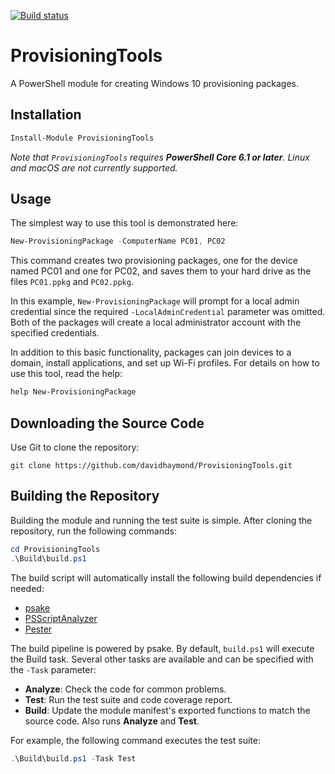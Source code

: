 [![Build status](https://ci.appveyor.com/api/projects/status/shs6dj4nu1p89ipt/branch/master?svg=true)](https://ci.appveyor.com/project/davidhaymond/provisioningtools/branch/master)

# ProvisioningTools
A PowerShell module for creating Windows 10 provisioning packages.

## Installation
```powershell
Install-Module ProvisioningTools
```

*Note that `ProvisioningTools` requires **PowerShell Core 6.1 or later**.
Linux and macOS are not currently supported.*

## Usage
The simplest way to use this tool is demonstrated here:

```powershell
New-ProvisioningPackage -ComputerName PC01, PC02
```

This command creates two provisioning packages, one for the device named PC01
and one for PC02, and saves them to your hard drive as the files `PC01.ppkg` and
`PC02.ppkg`.

In this example, `New-ProvisioningPackage` will prompt for a local admin
credential since the required `-LocalAdminCredential` parameter was omitted.
Both of the packages will create a local administrator account with the specified
credentials.

In addition to this basic functionality, packages can join devices to a domain,
install applications, and set up Wi-Fi profiles. For details on how to use
this tool, read the help:

```powershell
help New-ProvisioningPackage
```

## Downloading the Source Code
Use Git to clone the repository:

```
git clone https://github.com/davidhaymond/ProvisioningTools.git
```

## Building the Repository
Building the module and running the test suite is simple. After cloning
the repository, run the following commands:

```powershell
cd ProvisioningTools
.\Build\build.ps1
```

The build script will automatically install the following
build dependencies if needed:

 - [psake](https://github.com/psake/psake)
 - [PSScriptAnalyzer](https://github.com/PowerShell/PSScriptAnalyzer)
 - [Pester](https://github.com/pester/Pester)

The build pipeline is powered by psake. By default, `build.ps1`
will execute the Build task. Several other tasks are available
and can be specified with the `-Task` parameter:

 - **Analyze**: Check the code for common problems.
 - **Test**:    Run the test suite and code coverage report.
 - **Build**:   Update the module manifest's exported functions to match the source code.
                Also runs **Analyze** and **Test**.

For example, the following command executes the test suite:

```powershell
.\Build\build.ps1 -Task Test
```
